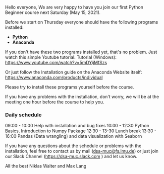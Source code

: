 Hello everyone,
We are very happy to have you join our first Python Beginner course next Saturday (May 15, 2021).

Before we start on Thursday everyone should have the following programs installed:
* **Python**
* **Anaconda**

If you don't have these two programs installed yet, that's no problem. Just watch this simple Youtube tutorial.
Tutorial (Windows):
https://www.youtube.com/watch?v=5mDYijMfSzs

Or just follow the Installation guide on the Anaconda Website itself:
https://www.anaconda.com/products/individual

Please try to install these programs yourself before the course.

If you have any problems with the installation, don't worry, we will be at the meeting one hour before the course to help you.

### Daily schedule
09:00 - 10:00 Help with installation and bug fixes
10:00 - 12:30 Python Basics, Introduction to Numpy Package 
12:30 - 13-30 Lunch break
13:30 - 16:00 Pandas (Data wrangling) and data visualization with Seaborn

If you have any questions about the schedule or problems with the installation, feel free to contact us by mail (dsa-muc@fs.lmu.de) or just join our Slack Channel (https://dsa-muc.slack.com ) and let us know.

All the best
Niklas Walter and Max Lang
